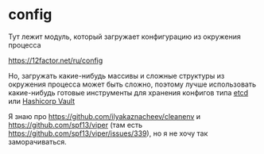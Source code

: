config
======================

Тут лежит модуль, который загружает конфигурацию из окружения процесса

https://12factor.net/ru/config

Но, загружать какие-нибудь массивы и сложные структуры из окружения процесса
может быть сложно, поэтому лучше использовать какие-нибудь готовые инструменты
для хранения конфигов типа [etcd](https://github.com/etcd-io/etcd) или [Hashicorp Vault](https://github.com/hashicorp/vault)

Я знаю про https://github.com/ilyakaznacheev/cleanenv
и https://github.com/spf13/viper (там есть https://github.com/spf13/viper/issues/339),
но я не хочу так заморачиваться.
